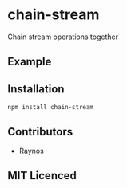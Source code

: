 # chain-stream

Chain stream operations together

## Example

## Installation

`npm install chain-stream`

## Contributors

 - Raynos

## MIT Licenced